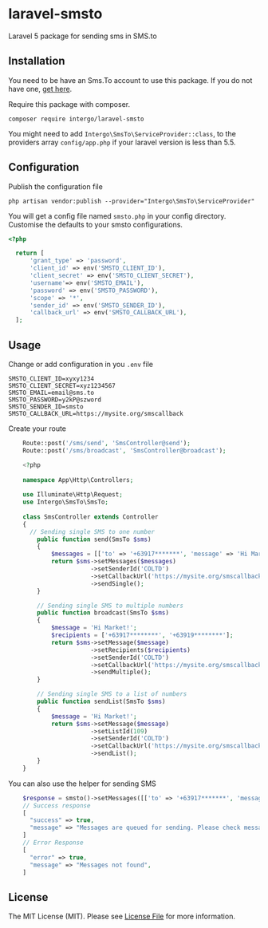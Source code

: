# laravel-smsto
Laravel 5 package for sending sms in SMS.to

## Installation

You need to be have an Sms.To account to use this package. If you do not have one, [get here](https://sms.to).

Require this package with composer.

```shell
composer require intergo/laravel-smsto
```

You might need to add `Intergo\SmsTo\ServiceProvider::class`, to the providers array `config/app.php` if your laravel version is less than 5.5.

## Configuration

Publish the configuration file

```shell
php artisan vendor:publish --provider="Intergo\SmsTo\ServiceProvider"
```

You will get a config file named `smsto.php` in your config directory. Customise the defaults to your smsto configurations.


```php
<?php

  return [
      'grant_type' => 'password',
      'client_id' => env('SMSTO_CLIENT_ID'),
      'client_secret' => env('SMSTO_CLIENT_SECRET'),
      'username'=> env('SMSTO_EMAIL'),
      'password' => env('SMSTO_PASSWORD'),
      'scope' => '*',
      'sender_id' => env('SMSTO_SENDER_ID'),
      'callback_url' => env('SMSTO_CALLBACK_URL'),
  ];
```


## Usage

Change or add configuration in you `.env` file

```shell
SMSTO_CLIENT_ID=xyxy1234
SMSTO_CLIENT_SECRET=xyz1234567
SMSTO_EMAIL=email@sms.to
SMSTO_PASSWORD=y2kP@szword
SMSTO_SENDER_ID=smsto
SMSTO_CALLBACK_URL=https://mysite.org/smscallback
```

Create your route

```php
    Route::post('/sms/send', 'SmsController@send');
    Route::post('/sms/broadcast', 'SmsController@broadcast');
```

```php
    <?php
    
    namespace App\Http\Controllers;
    
    use Illuminate\Http\Request;
    use Intergo\SmsTo\SmsTo;
    
    class SmsController extends Controller
    {
      // Sending single SMS to one number
        public function send(SmsTo $sms)
        {
            $messages = [['to' => '+63917*******', 'message' => 'Hi Market!']];
            return $sms->setMessages($messages)
                       ->setSenderId('COLTD')
                       ->setCallbackUrl('https://mysite.org/smscallback')
                       ->sendSingle();
        }

        // Sending single SMS to multiple numbers
        public function broadcast(SmsTo $sms)
        {
            $message = 'Hi Market!';
            $recipients = ['+63917********', '+63919********'];
            return $sms->setMessage($message)
                       ->setRecipients($recipients)
                       ->setSenderId('COLTD')
                       ->setCallbackUrl('https://mysite.org/smscallback')
                       ->sendMultiple();
        }

        // Sending single SMS to a list of numbers
        public function sendList(SmsTo $sms)
        {
            $message = 'Hi Market!';
            return $sms->setMessage($message)
                       ->setListId(109)
                       ->setSenderId('COLTD')
                       ->setCallbackUrl('https://mysite.org/smscallback')
                       ->sendList();
        }
    }
```

You can also use the helper for sending SMS

```php
    $response = smsto()->setMessages([['to' => '+63917*******', 'message' => 'test message']])->sendSingle();
    // Success response
    [
      "success" => true,
      "message" => "Messages are queued for sending. Please check message logs on dashboard",
    ]
    // Error Response
    [
      "error" => true,
      "message" => "Messages not found",
    ]
```

## License
The MIT License (MIT). Please see [License File](LICENSE.md) for more information.
